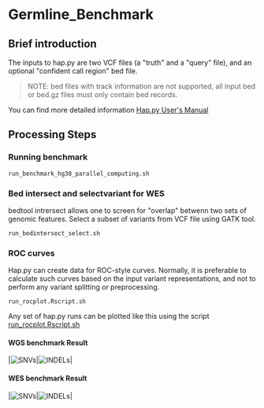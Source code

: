 # Germline_Benchmark

## Brief introduction 

The inputs to hap.py are two VCF files (a "truth" and a "query" file), and an optional "confident call region" bed file. 
> NOTE: bed files with track information are not supported, all input bed or bed.gz files must only contain bed records.

You can find more detailed information [Hap.py User's Manual](https://github.com/Illumina/hap.py/blob/master/doc/happy.md)


## Processing Steps

### Running benchmark

```
run_benchmark_hg38_parallel_computing.sh
```


### Bed intersect and selectvariant for WES 
bedtool intrersect allows one to screen for "overlap" betwenn two sets of genomic features. 
Select a subset of variants from VCF file using GATK tool.

```
run_bedintersect_select.sh
```

### ROC curves
Hap.py can create data for ROC-style curves. Normally, it is preferable to calculate such curves based on the input variant representations, and not to perform any variant splitting or preprocessing.

```
run_rocplot.Rscript.sh
`````
Any set of hap.py runs can be plotted like this using the script [run_rocplot.Rscript.sh](https://github.com/YenlingPeng/Germline_Benchmark/blob/master/WGS_benchmark/run_rocplot.Rscript.sh)

#### WGS benchmark Result
|![SNVs](https://github.com/YenlingPeng/Germline_Benchmark/blob/master/WGS_benchmark/rocplot/WGS_benchmark_hg38_HG001.SNP.png)|![INDELs](https://github.com/YenlingPeng/Germline_Benchmark/blob/master/WGS_benchmark/rocplot/WGS_benchmark_hg38_HG001.INDEL.png)|

#### WES benchmark Result

|![SNVs](https://github.com/YenlingPeng/Germline_Benchmark/blob/master/WES_benchmark/rocplot/WES_benchmark_hg38_HG001.SNP.png)|![INDELs](https://github.com/YenlingPeng/Germline_Benchmark/blob/master/WES_benchmark/rocplot/WES_benchmark_hg38_HG001.INDEL.png)|



